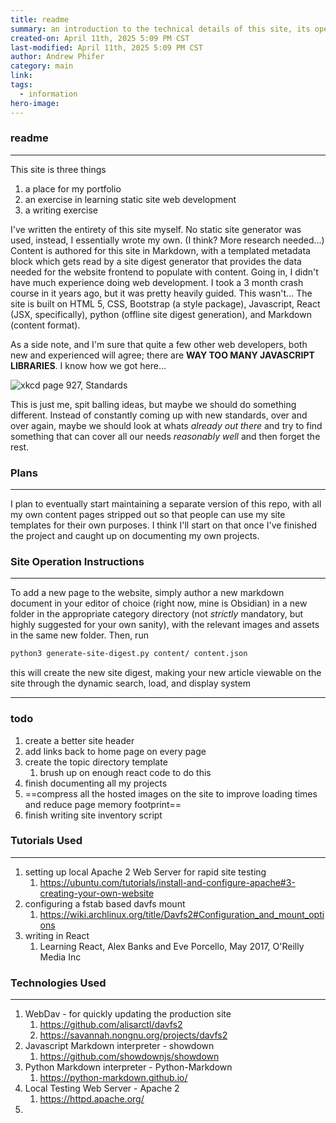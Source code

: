 ```yaml
---
title: readme
summary: an introduction to the technical details of this site, its operation, and credits for technologies used
created-on: April 11th, 2025 5:09 PM CST
last-modified: April 11th, 2025 5:09 PM CST
author: Andrew Phifer
category: main
link: 
tags:
  - information
hero-image:
---
```


### readme

---
This site is three things
1. a place for my portfolio
2. an exercise in learning static site web development
3. a writing exercise

I've written the entirety of this site myself.  No static site generator was used, instead, I essentially wrote my own. (I think?  More research needed...)  Content is authored for this site in Markdown, with a templated metadata block which gets read by a site digest generator that provides the data needed for the website frontend to populate with content.  Going in, I didn't have much experience doing web development.  I took a 3 month crash course in it years ago, but it was pretty heavily guided.  This wasn't...  The site is built on HTML 5, CSS, Bootstrap (a style package), Javascript, React (JSX, specifically), python (offline site digest generation), and Markdown (content format).

As a side note, and I'm sure that quite a few other web developers, both new and experienced will agree; there are **WAY TOO MANY JAVASCRIPT LIBRARIES**.  I know how we got here...  

![xkcd page 927, Standards](https://imgs.xkcd.com/comics/standards.png)

This is just me, spit balling ideas, but maybe we should do something different.  Instead of constantly coming up with new standards, over and over again, maybe we should look at whats *already out there* and try to find something that can cover all our needs *reasonably well* and then forget the rest.


### Plans

---
I plan to eventually start maintaining a separate version of this repo, with all my own content pages stripped out so that people can use my site templates for their own purposes.  I think I'll start on that once I've finished the project and caught up on documenting my own projects.  


### Site Operation Instructions

---
To add a new page to the website, simply author a new markdown document in your editor of choice (right now, mine is Obsidian) in a new folder in the appropriate category directory (not *strictly* mandatory, but highly suggested for your own sanity), with the relevant images and assets in the same new folder.  Then, run 

```sh
python3 generate-site-digest.py content/ content.json
```

this will create the new site digest, making your new article viewable on the site through the dynamic search, load, and display system

---

### todo
1. create a better site header
2. add links back to home page on every page
3. create the topic directory template
	1. brush up on enough react code to do this
4. finish documenting all my projects
5. ==compress all the hosted images on the site to improve loading times and reduce page memory footprint==
6. finish writing site inventory script


### Tutorials Used

---
1. setting up local Apache 2 Web Server for rapid site testing
	1. https://ubuntu.com/tutorials/install-and-configure-apache#3-creating-your-own-website
2. configuring a fstab based davfs mount
	1. https://wiki.archlinux.org/title/Davfs2#Configuration_and_mount_options
3. writing in React
	1. Learning React, Alex Banks and Eve Porcello, May 2017, O'Reilly Media Inc


### Technologies Used

---
1. WebDav - for quickly updating the production site
	1. https://github.com/alisarctl/davfs2
	2. https://savannah.nongnu.org/projects/davfs2
2. Javascript Markdown interpreter - showdown
	1. https://github.com/showdownjs/showdown
3. Python Markdown interpreter - Python-Markdown
	1. https://python-markdown.github.io/
4. Local Testing Web Server - Apache 2
	1. https://httpd.apache.org/
5. 